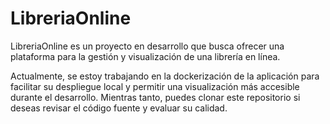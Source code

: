 # LibreriaOnline
LibreriaOnline es un proyecto en desarrollo que busca ofrecer una plataforma para la gestión y visualización de una librería en línea.

Actualmente, se estoy trabajando en la dockerización de la aplicación para facilitar su despliegue local y permitir una visualización más accesible durante el desarrollo.
Mientras tanto, puedes clonar este repositorio si deseas revisar el código fuente y evaluar su calidad.

